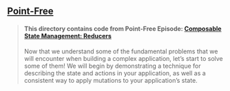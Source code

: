 ## [Point-Free](https://www.pointfree.co)

> #### This directory contains code from Point-Free Episode: [Composable State Management: Reducers](https://www.pointfree.co/episodes/ep68-composable-state-management-reducers)
>
> Now that we understand some of the fundamental problems that we will encounter when building a complex application, let’s start to solve some of them! We will begin by demonstrating a technique for describing the state and actions in your application, as well as a consistent way to apply mutations to your application’s state.
